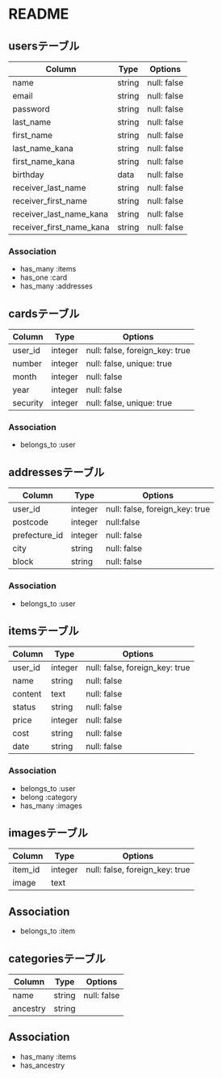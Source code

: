 # README

## usersテーブル
|Column|Type|Options|
|------|----|-------|
|name|string|null: false|
|email|string|null: false|
|password|string|null: false|
|last_name|string|null: false|
|first_name|string|null: false|
|last_name_kana|string|null: false|
|first_name_kana|string|null: false|
|birthday|data|null: false|
|receiver_last_name|string|null: false|
|receiver_first_name|string|null: false|
|receiver_last_name_kana|string|null: false|
|receiver_first_name_kana|string|null: false|

### Association
- has_many :items
- has_one  :card
- has_many :addresses

## cardsテーブル  
|Column|Type|Options|
|------|----|-------|
|user_id|integer|null: false, foreign_key: true|
|number|integer|null: false, unique: true|
|month|integer|null: false|
|year|integer|null: false|
|security|integer|null: false, unique: true|

### Association
- belongs_to :user

## addressesテーブル
|Column|Type|Options|
|------|----|-------|
|user_id|integer|null: false, foreign_key: true|
|postcode|integer|null:false|
|prefecture_id|integer|null: false|
|city|string|null: false|
|block|string|null: false|

### Association
- belongs_to :user


## itemsテーブル  
|Column|Type|Options|
|------|----|-------|
|user_id|integer|null: false, foreign_key: true|
|name|string|null: false|
|content|text|null: false|
|status|string|null: false|
|price|integer|null: false|
|cost|string|null: false|
|date|string|null: false|

### Association
- belongs_to :user
- belong :category
- has_many :images


## imagesテーブル
|Column|Type|Options|
|------|----|-------|
|item_id|integer|null: false, foreign_key: true|
|image|text|
## Association
- belongs_to :item


## categoriesテーブル   
|Column|Type|Options|
|------|----|-------|
|name|string|null: false|
|ancestry|string|

## Association
- has_many :items
- has_ancestry